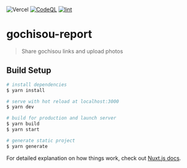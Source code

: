 ![Vercel](https://vercelbadge.vercel.app/api/sampo02/gochisou-report)
[![CodeQL](https://github.com/sampo02/gochisou-report/actions/workflows/codeql-analysis.yml/badge.svg)](https://github.com/sampo02/gochisou-report/actions/workflows/codeql-analysis.yml)
[![lint](https://github.com/sampo02/gochisou-report/actions/workflows/lint.yml/badge.svg)](https://github.com/sampo02/gochisou-report/actions/workflows/lint.yml)

# gochisou-report

> Share gochisou links and upload photos

## Build Setup

```bash
# install dependencies
$ yarn install

# serve with hot reload at localhost:3000
$ yarn dev

# build for production and launch server
$ yarn build
$ yarn start

# generate static project
$ yarn generate
```

For detailed explanation on how things work, check out [Nuxt.js docs](https://nuxtjs.org).
